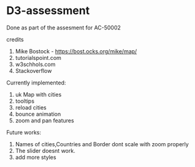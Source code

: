 # D3-assessment
 Done as part of the assesment for AC-50002
 
 credits 
 1. Mike Bostock - https://bost.ocks.org/mike/map/
 2. tutorialspoint.com
 3. w3schhols.com
 4. Stackoverflow

Currently implemented:
 1. uk Map with cities
 2. tooltips
 3. reload cities
 4. bounce animation
 5. zoom and pan features
 
 Future works:
 1. Names of cities,Countries and Border dont scale with zoom properly
 2. The slider doesnt work.
 3. add more styles 
